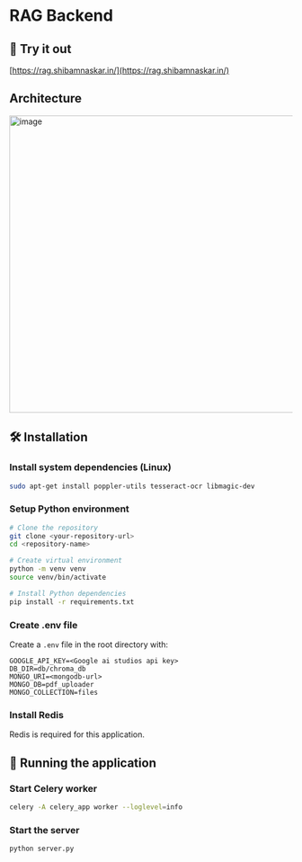 # RAG Backend

## 🚀 Try it out

[https://rag.shibamnaskar.in/](https://rag.shibamnaskar.in/)

## Architecture
<img width="1217" height="529" alt="image" src="https://github.com/user-attachments/assets/f3d15e52-70ae-4874-b1ed-a295d54f00ec" />


## 🛠️ Installation

### Install system dependencies (Linux)
```bash
sudo apt-get install poppler-utils tesseract-ocr libmagic-dev
```

### Setup Python environment
```bash
# Clone the repository
git clone <your-repository-url>
cd <repository-name>

# Create virtual environment
python -m venv venv
source venv/bin/activate

# Install Python dependencies
pip install -r requirements.txt
```

### Create .env file
Create a `.env` file in the root directory with:
```
GOOGLE_API_KEY=<Google ai studios api key>
DB_DIR=db/chroma_db
MONGO_URI=<mongodb-url>
MONGO_DB=pdf_uploader
MONGO_COLLECTION=files
```

### Install Redis
Redis is required for this application.

## 🚀 Running the application

### Start Celery worker
```bash
celery -A celery_app worker --loglevel=info
```

### Start the server
```bash
python server.py
```
